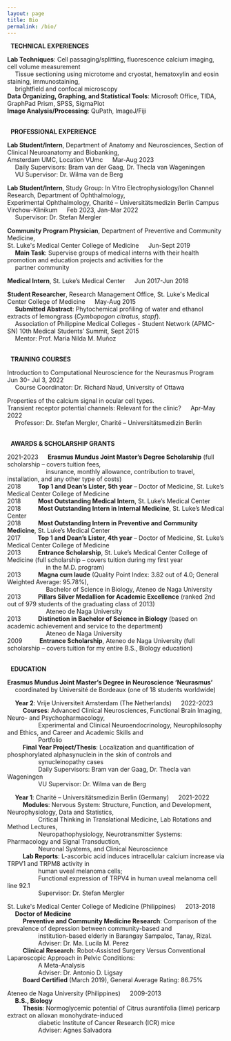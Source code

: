```yaml
---
layout: page
title: Bio
permalink: /bio/
---
```

<i class="fa-solid fa-screwdriver-wrench"></i> &nbsp; **TECHNICAL EXPERIENCES**

**Lab Techniques**: Cell passaging/splitting, fluorescence calcium imaging, cell volume
measurement <br> 
&emsp; Tissue sectioning using microtome and cryostat,
hematoxylin and eosin staining, immunostaining, <br> 
&emsp; brightfield and confocal microscopy <br> 
**Data Organizing, Graphing, and Statistical Tools**: Microsoft Office, TIDA, GraphPad Prism, SPSS,
SigmaPlot <br>
**Image Analysis/Processing**: QuPath, ImageJ/Fiji <br>


<br> <i class="fa-solid fa-briefcase"></i> &nbsp; **PROFESSIONAL EXPERIENCE**

**Lab Student/Intern**, Department of Anatomy and Neurosciences, Section of
Clinical Neuroanatomy and Biobanking, <br> 
Amsterdam UMC, Location VUmc &emsp; Mar-Aug
2023 <br>
&emsp; Daily Supervisors: Bram van der Gaag, Dr. Thecla van Wageningen <br>
&emsp; VU Supervisor: Dr. Wilma van de Berg

**Lab Student/Intern**, Study Group: In Vitro Electrophysiology/Ion Channel
Research, Department of Ophthalmology, <br>
Experimental Ophthalmology, Charité –
Universitätsmedizin Berlin Campus Virchow-Klinikum &emsp; Feb 2023,
Jan-Mar 2022 <br>
&emsp; Supervisor: Dr. Stefan Mergler

**Community Program Physician**, Department of Preventive and Community
Medicine, <br> 
St. Luke's Medical Center College of Medicine &emsp; Jun-Sept
2019 <br>
&emsp; **Main Task**: Supervise groups of medical interns with their health
promotion and education projects and activities for the <br>
&emsp; partner community

**Medical Intern**, St. Luke’s Medical Center &emsp; Jun 2017-Jun 2018

**Student Researcher**, Research Management Office, St. Luke's Medical Center
College of Medicine &emsp; May-Aug 2015 <br>
&emsp; **Submitted Abstract**: Phytochemical profiling of water and ethanol extracts of lemongrass (*Cymbopogon citratus, stapf*). <br>
&emsp; Association of Philippine Medical Colleges - Student Network (APMC-SN) 10th Medical Students’ Summit, Sept 2015 <br>
&emsp; Mentor:  Prof. Maria Nilda M. Muñoz

<br> <i class="fa-solid fa-earth-americas"></i> &nbsp; **TRAINING COURSES**

Introduction to Computational Neuroscience for the Neurasmus Program &emsp; Jun 30-
Jul 3, 2022 <br> 
&emsp; Course Coordinator: Dr. Richard Naud, University of Ottawa

Properties of the calcium signal in ocular cell types. <br>
Transient receptor potential channels: Relevant for the clinic? &emsp; Apr-May
2022 <br> 
&emsp; Professor: Dr. Stefan Mergler, Charité – Universitätsmedizin Berlin

<br> <i class="fa-solid fa-sack-dollar"></i> &nbsp; **AWARDS & SCHOLARSHIP GRANTS**

2021-2023 &emsp; **Erasmus Mundus Joint Master’s Degree Scholarship** (full scholarship – covers tuition fees, <br> 
&emsp; &emsp; &emsp; &emsp; &emsp; insurance, monthly allowance, contribution to travel, installation, and any other type of costs) <br>
2018 &emsp; &emsp; **Top 1 and Dean’s Lister, 5th year** – Doctor of Medicine, St. Luke’s Medical Center College of Medicine <br>
2018 &emsp; &emsp; **Most Outstanding Medical Intern**, St. Luke’s Medical Center <br>
2018 &emsp; &emsp; **Most Outstanding Intern in Internal Medicine**, St. Luke’s Medical Center <br>
2018 &emsp; &emsp; **Most Outstanding Intern in Preventive and Community Medicine**, St. Luke’s Medical Center <br>
2017 &emsp; &emsp; **Top 1 and Dean’s Lister, 4th year** – Doctor of Medicine, St. Luke’s Medical Center College of Medicine <br>
2013 &emsp; &emsp; **Entrance Scholarship**, St. Luke’s Medical Center College of Medicine (full scholarship – covers tuition during my first year <br>
&emsp; &emsp; &emsp; &emsp; &emsp; in the M.D. program) <br>
2013 &emsp; &emsp; **Magna cum laude** (Quality Point Index: 3.82 out of 4.0; General Weighted Average: 95.78%), <br> 
&emsp; &emsp; &emsp; &emsp; &emsp; Bachelor of Science in Biology, Ateneo de Naga University <br>
2013 &emsp; &emsp; **Pillars Silver Medallion for Academic Excellence** (ranked 2nd out of 979 students of the graduating class of 2013) <br>
&emsp; &emsp; &emsp; &emsp; &emsp; Ateneo de Naga University <br>
2013 &emsp; &emsp; **Distinction in Bachelor of Science in Biology** (based on academic achievement and service to the department) <br>
&emsp; &emsp; &emsp; &emsp; &emsp; Ateneo de Naga University <br>
2009 &emsp; &emsp; **Entrance Scholarship**, Ateneo de Naga University (full scholarship – covers tuition for my entire B.S., Biology education)

<br> <i class="fa-solid fa-graduation-cap"></i> &nbsp; **EDUCATION**

**Erasmus Mundus Joint Master’s Degree in Neuroscience ‘Neurasmus’** <br>
&emsp; coordinated by Université de Bordeaux (one of 18 students worldwide) 

&emsp; **Year 2**: Vrije Universiteit Amsterdam (The Netherlands) &emsp; 2022-2023 <br>
&emsp; &emsp; **Courses**: Advanced Clinical Neurosciences, Functional Brain Imaging, Neuro- and Psychopharmacology, <br>
&emsp; &emsp; &emsp; &emsp; Experimental and Clinical Neuroendocrinology, Neurophilosophy and Ethics, and Career and Academic Skills and <br>
&emsp; &emsp; &emsp; &emsp; Portfolio <br> 
&emsp; &emsp; **Final Year Project/Thesis**: Localization and quantification of phosphorylated alphasynuclein in the skin of controls and <br> 
&emsp; &emsp; &emsp; &emsp; synucleinopathy cases <br>
&emsp; &emsp; &emsp; &emsp; Daily Supervisors: Bram van der Gaag, Dr. Thecla van Wageningen <br>
&emsp; &emsp; &emsp; &emsp; VU Supervisor: Dr. Wilma van de Berg

&emsp; **Year 1**: Charité – Universitätsmedizin Berlin (Germany) &emsp; 2021-2022 <br>
&emsp; &emsp; **Modules**: Nervous System: Structure, Function, and Development, Neurophysiology, Data and Statistics, <br>
&emsp; &emsp; &emsp; &emsp; Critical Thinking in Translational Medicine, Lab Rotations and Method Lectures,  <br>
&emsp; &emsp; &emsp; &emsp; Neuropathophysiology, Neurotransmitter Systems: Pharmacology and Signal Transduction, <br> 
&emsp; &emsp; &emsp; &emsp; Neuronal Systems, and Clinical Neuroscience <br> 
&emsp; &emsp; **Lab Reports**: L-ascorbic acid induces intracellular calcium increase via TRPV1 and TRPM8 activity in <br>
&emsp; &emsp; &emsp; &emsp; human uveal melanoma cells; <br>
&emsp; &emsp; &emsp; &emsp; Functional expression of TRPV4 in human uveal melanoma cell line 92.1 <br> 
&emsp; &emsp; &emsp; &emsp; Supervisor: Dr. Stefan Mergler

St. Luke's Medical Center College of Medicine (Philippines) &emsp; 2013-2018 <br>
&emsp; **Doctor of Medicine** <br>
&emsp; &emsp; **Preventive and Community Medicine Research**: Comparison of the prevalence of depression between community-based and <br>
&emsp; &emsp; &emsp; &emsp; institution-based elderly in Barangay Sampaloc, Tanay, Rizal. <br>
&emsp; &emsp; &emsp; &emsp; Adviser: Dr. Ma. Lucila M. Perez <br>
&emsp; &emsp; **Clinical Research**: Robot-Assisted Surgery Versus Conventional Laparoscopic Approach in Pelvic Conditions: <br>
&emsp; &emsp; &emsp; &emsp; A Meta-Analysis <br>
&emsp; &emsp; &emsp; &emsp; Adviser: Dr. Antonio D. Ligsay <br>
&emsp; &emsp; **Board Certified** (March 2019), General Average Rating: 86.75% <br>

Ateneo de Naga University (Philippines) &emsp; 2009-2013 <br>
&emsp; **B.S., Biology** <br>
&emsp; &emsp; **Thesis**: Normoglycemic potential of Citrus aurantifolia (lime) pericarp extract on alloxan monohydrate-induced <br>
&emsp; &emsp; &emsp; &emsp; diabetic Institute of Cancer Research (ICR) mice <br>
&emsp; &emsp; &emsp; &emsp; Adviser: Agnes Salvadora
